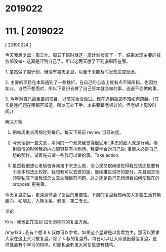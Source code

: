 # 2019022

# 111\. [ 2019022

[ 20190224 ]

今天我想复盘一周工作。周五下班时就这一周计划检查了一下，结果发现主要的任务都没做~ 这真是吓到自己了。所以这两天想了下到底原因在哪。

1\. 虽然做了周计划，但没有每天复盘，以至于未能及时发现进度延迟。

2\. 主要的项目在本周遇到了一些挫折，在自己的心态上就有点不知所措。也因为如此，自然不想面对，所以下意识去做了自己原本就会做的事，逃避不会做的事。

3\. 今年对自己最重要的项目，以前完全没做过。现在遇到瓶颈不知如何跨越。(其实是连问题在哪都不知道，所以无处下手。本来要跟老板讨论，但老板上周没时间。)

解决方案:

1) 把每周重点再细化到每日。每天下班前 review 当日进度。

2) 今天读到一篇文章，中间的一个观念我觉得很受用: 焦虑的敌人就是行动。碰到事情的时候我的内心很容易有小剧场。我要学会对自己说: 事情未必是自己想的那样。试着先去做一些我可以做的事。Take action.

3) 虽然我很想让老板告诉我接下来怎么做，但心里又很纠结觉得我应该还是要有个基本想法比较好。我想我可以去做的是，继续推进调研的部分，并且跟其他领导私底下请教该怎么去处理目前问题。总之还是自己先想想看如何使现在的 proposal 更完善。

今天复盘之后，更深深体会了复盘的重要性。下周的复盘我想再加入多些生活其他面向，如朋友，人际关系，健康，第二专长。

评论：

Kris : 我也正在策划 进化圈星球的复盘方案。

Amy123 : 我有个想法 k 叔你可以参考。如果这个星球是以复盘为主，那可以要求大家在这上头只放复盘。除了 k 叔的复盘外，每日可以让大家选出最佳复盘，这样就会有个学习的榜样。可能也会刺激大家复盘更有结构。